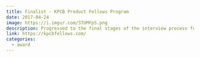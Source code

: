 ```yaml
---
title: Finalist - KPCB Product Fellows Program
date: 2017-04-24
image: https://i.imgur.com/37UMFpS.png
description: Progressed to the final stages of the interview process for the KPCB Product Fellows Program. Top 10% of applicants.
link: https://kpcbfellows.com/
categories:
  - award
---
```

